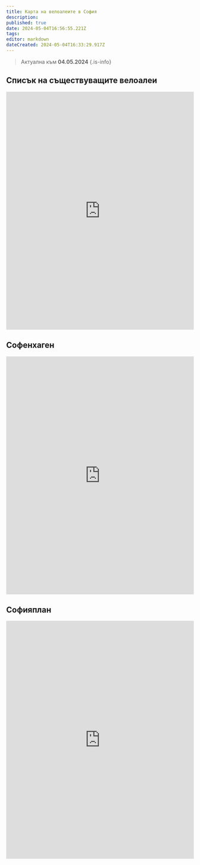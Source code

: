 ```yaml
---
title: Карта на велоалеите в София
description: 
published: true
date: 2024-05-04T16:56:55.221Z
tags: 
editor: markdown
dateCreated: 2024-05-04T16:33:29.917Z
---
```


> Актуална към **04.05.2024**
{.is-info}

## Списък на съществуващите велоалеи

<iframe loading="lazy" src="https://www.google.com/maps/d/embed?mid=1Y9a48wogD_Pu7oRax3QE1xkEwutus3A&ehbc=2E312F" width="100%" height="640" frameborder="0" marginwidth="0" marginheight="0" scrolling="no"></iframe>

## Софенхаген
            
<iframe loading="lazy" src="https://www.sofenhagen.com/" width="100%" height="640" frameborder="0" marginwidth="0" marginheight="0" scrolling="no"></iframe>

## Софияплан

<iframe loading="lazy" src="https://gis.sofiaplan.bg:3344/webappbuilder/apps/50/" width="100%" height="640" frameborder="0" marginwidth="0" marginheight="0" scrolling="no"></iframe>


